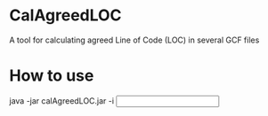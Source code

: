 # CalAgreedLOC
A tool for calculating agreed Line of Code (LOC) in several GCF files

# How to use
java -jar calAgreedLOC.jar -i <input directory of GCF files>

